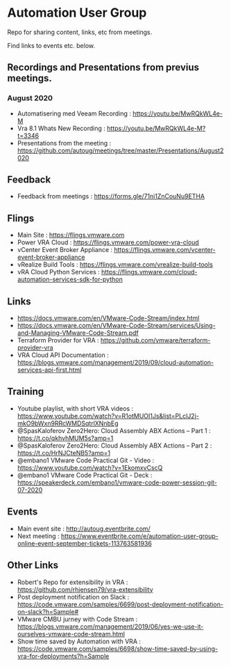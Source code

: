 # Automation User Group

Repo for sharing content, links, etc from meetings. 

Find links to events etc. below.

## Recordings and Presentations from previus meetings.

### August 2020

- Automatisering med Veeam Recording : https://youtu.be/MwRQkWL4e-M
- Vra 8.1 Whats New Recording : https://youtu.be/MwRQkWL4e-M?t=3346
- Presentations from the meeting : https://github.com/autoug/meetings/tree/master/Presentations/August2020

## Feedback<br>
- Feedback from meetings : https://forms.gle/71ni1ZnCouNu9ETHA<br>

## Flings<br>
- Main Site : https://flings.vmware.com<br>
- Power VRA Cloud : https://flings.vmware.com/power-vra-cloud<br>
- vCenter Event Broker Appliance : https://flings.vmware.com/vcenter-event-broker-appliance<br>
- vRealize Build Tools : https://flings.vmware.com/vrealize-build-tools<br>
- vRA Cloud Python Services : https://flings.vmware.com/cloud-automation-services-sdk-for-python<br>

## Links<br>
- https://docs.vmware.com/en/VMware-Code-Stream/index.html <br>
- https://docs.vmware.com/en/VMware-Code-Stream/services/Using-and-Managing-VMware-Code-Stream.pdf<br>
- Terraform Provider for VRA : https://github.com/vmware/terraform-provider-vra
- VRA Cloud API Documentation : https://blogs.vmware.com/management/2019/09/cloud-automation-services-api-first.html

## Training<br>
- Youtube playlist, with short VRA videos : https://www.youtube.com/watch?v=R1otMUOI1Js&list=PLclJ2j-mkO9bWxn9RRcWMDSqtrlXNnbEg<br>
- @SpasKaloferov Zero2Hero: Cloud Assembly ABX Actions – Part 1 : https://t.co/qkhvhMUM5s?amp=1
- @SpasKaloferov Zero2Hero: Cloud Assembly ABX Actions – Part 2 : https://t.co/HrNJCteNB5?amp=1
- @embano1 VMware Code Practical Git - Video : https://www.youtube.com/watch?v=1EkomxvCscQ
- @embano1 VMware Code Practical Git - Deck : https://speakerdeck.com/embano1/vmware-code-power-session-git-07-2020

## Events<br>
- Main event site : http://autoug.eventbrite.com/<br>
- Next meeting : https://www.eventbrite.com/e/automation-user-group-online-event-september-tickets-113763581936

## Other Links<br>
- Robert's Repo for extensibility in VRA : https://github.com/rhjensen79/vra-extensibility<br>
- Post deployment notification on Slack : https://code.vmware.com/samples/6699/post-deployment-notification-on-slack?h=Sample#
- VMware CMBU jurney with Code Stream : https://blogs.vmware.com/management/2019/06/yes-we-use-it-ourselves-vmware-code-stream.html
- Show time saved by Automation with VRA : https://code.vmware.com/samples/6698/show-time-saved-by-using-vra-for-deployments?h=Sample




